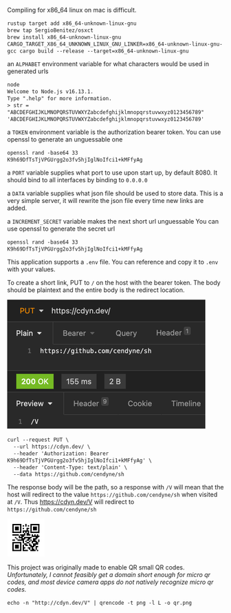 Compiling for x86_64 linux on mac is difficult.

```
rustup target add x86_64-unknown-linux-gnu
brew tap SergioBenitez/osxct
brew install x86_64-unknown-linux-gnu
CARGO_TARGET_X86_64_UNKNOWN_LINUX_GNU_LINKER=x86_64-unknown-linux-gnu-gcc cargo build --release --target=x86_64-unknown-linux-gnu
```

an `ALPHABET` environment variable for what characters would be used in generated urls

```
node
Welcome to Node.js v16.13.1.
Type ".help" for more information.
> str = "ABCDEFGHIJKLMNOPQRSTUVWXYZabcdefghijklmnopqrstuvwxyz0123456789"
'ABCDEFGHIJKLMNOPQRSTUVWXYZabcdefghijklmnopqrstuvwxyz0123456789'
```

a `TOKEN` environment variable is the authorization bearer token.
You can use openssl to generate an unguessable one
```
openssl rand -base64 33
K9h69DfTsTjVPGUrgg2o3fv5hjIglNoIfci1+kMFfyAg
```

a `PORT` variable supplies what port to use upon start up, by default 8080.
It should bind to all interfaces by binding to `0.0.0.0`

a `DATA` variable supplies what json file should be used to store data.
This is a very simple server, it will rewrite the json file every time new links are added.

a `INCREMENT_SECRET` variable makes the next short url unguessable
You can use openssl to generate the secret url
```
openssl rand -base64 33
K9h69DfTsTjVPGUrgg2o3fv5hjIglNoIfci1+kMFfyAg
```

This application supports a `.env` file. You can reference [](example.env) and copy it to `.env` with your values.

To create a short link, PUT to `/` on the host with the bearer token.
The body should be plaintext and the entire body is the redirect location.

![](/example.png)

```
curl --request PUT \
  --url https://cdyn.dev/ \
  --header 'Authorization: Bearer K9h69DfTsTjVPGUrgg2o3fv5hjIglNoIfci1+kMFfyAg' \
  --header 'Content-Type: text/plain' \
  --data https://github.com/cendyne/sh
```

The response body will be the path, so a response with `/V` will mean that the host will redirect to the value `https://github.com/cendyne/sh` when visited at `/V`. Thus https://cdyn.dev/V will redirect to `https://github.com/cendyne/sh`

![](qr.png)

This project was originally made to enable QR small QR codes.
_Unfortunately, I cannot feasibly get a domain short enough for micro qr codes, and most device camera apps do not natively recognize micro qr codes._

```
echo -n "http://cdyn.dev/V" | qrencode -t png -l L -o qr.png
```
